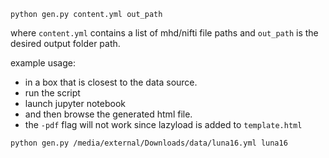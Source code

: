 `python gen.py content.yml out_path`

where `content.yml` contains a list of mhd/nifti file paths and `out_path` is the desired output folder path.

example usage:

 - in a box that is closest to the data source.
 - run the script
 - launch jupyter notebook
 - and then browse the generated html file.
 - the `-pdf` flag will not work since lazyload is added to `template.html`
 
`python gen.py /media/external/Downloads/data/luna16.yml luna16`
